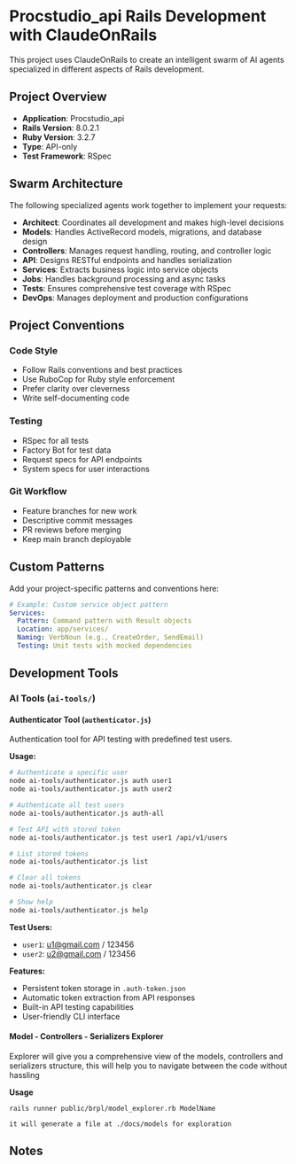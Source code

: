 # Procstudio_api Rails Development with ClaudeOnRails

This project uses ClaudeOnRails to create an intelligent swarm of AI agents specialized in different aspects of Rails development.

## Project Overview

- **Application**: Procstudio_api
- **Rails Version**: 8.0.2.1
- **Ruby Version**: 3.2.7
- **Type**: API-only
- **Test Framework**: RSpec

## Swarm Architecture

The following specialized agents work together to implement your requests:

- **Architect**: Coordinates all development and makes high-level decisions
- **Models**: Handles ActiveRecord models, migrations, and database design
- **Controllers**: Manages request handling, routing, and controller logic
- **API**: Designs RESTful endpoints and handles serialization
- **Services**: Extracts business logic into service objects
- **Jobs**: Handles background processing and async tasks
- **Tests**: Ensures comprehensive test coverage with RSpec
- **DevOps**: Manages deployment and production configurations

## Project Conventions

### Code Style
- Follow Rails conventions and best practices
- Use RuboCop for Ruby style enforcement
- Prefer clarity over cleverness
- Write self-documenting code

### Testing
- RSpec for all tests
- Factory Bot for test data
- Request specs for API endpoints
- System specs for user interactions

### Git Workflow
- Feature branches for new work
- Descriptive commit messages
- PR reviews before merging
- Keep main branch deployable

## Custom Patterns

Add your project-specific patterns and conventions here:

```yaml
# Example: Custom service object pattern
Services:
  Pattern: Command pattern with Result objects
  Location: app/services/
  Naming: VerbNoun (e.g., CreateOrder, SendEmail)
  Testing: Unit tests with mocked dependencies
```

## Development Tools

### AI Tools (`ai-tools/`)

#### Authenticator Tool (`authenticator.js`)
Authentication tool for API testing with predefined test users.

**Usage:**
```bash
# Authenticate a specific user
node ai-tools/authenticator.js auth user1
node ai-tools/authenticator.js auth user2

# Authenticate all test users
node ai-tools/authenticator.js auth-all

# Test API with stored token
node ai-tools/authenticator.js test user1 /api/v1/users

# List stored tokens
node ai-tools/authenticator.js list

# Clear all tokens
node ai-tools/authenticator.js clear

# Show help
node ai-tools/authenticator.js help
```

**Test Users:**
- `user1`: u1@gmail.com / 123456
- `user2`: u2@gmail.com / 123456

**Features:**
- Persistent token storage in `.auth-token.json`
- Automatic token extraction from API responses
- Built-in API testing capabilities
- User-friendly CLI interface

#### Model - Controllers - Serializers Explorer
Explorer will give you a comprehensive view of the models, controllers and serializers structure, this will help you to navigate between the code without hassling

**Usage**
```
rails runner public/brpl/model_explorer.rb ModelName

it will generate a file at ./docs/models for exploration
```

## Notes
